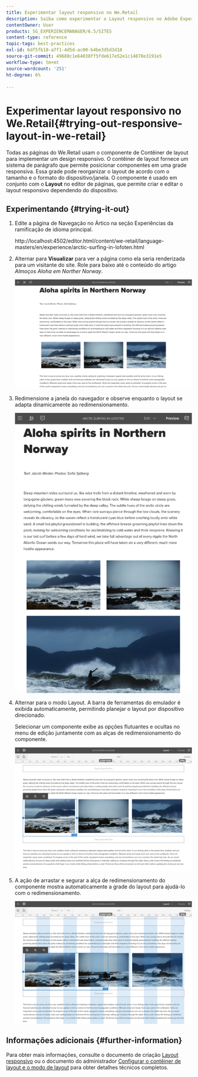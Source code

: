 ```yaml
---
title: Experimentar layout responsivo no We.Retail
description: Saiba como experimentar o Layout responsivo no Adobe Experience Manager usando o We.Retail.
contentOwner: User
products: SG_EXPERIENCEMANAGER/6.5/SITES
content-type: reference
topic-tags: best-practices
exl-id: 6df5fb10-a7f1-4d5d-ac00-b4be3d5d3d18
source-git-commit: 49688c1e64038ff5fde617e52e1c14878e3191e5
workflow-type: tm+mt
source-wordcount: '251'
ht-degree: 6%

---
```


# Experimentar layout responsivo no We.Retail{#trying-out-responsive-layout-in-we-retail}

Todas as páginas do We.Retail usam o componente de Contêiner de layout para implementar um design responsivo. O contêiner de layout fornece um sistema de parágrafo que permite posicionar componentes em uma grade responsiva. Essa grade pode reorganizar o layout de acordo com o tamanho e o formato do dispositivo/janela. O componente é usado em conjunto com o **Layout** no editor de páginas, que permite criar e editar o layout responsivo dependendo do dispositivo.

## Experimentando {#trying-it-out}

1. Edite a página de Navegação no Ártico na seção Experiências da ramificação de idioma principal.

   http://localhost:4502/editor.html/content/we-retail/language-masters/en/experience/arctic-surfing-in-lofoten.html

1. Alternar para **Visualizar** para ver a página como ela seria renderizada para um visitante do site. Role para baixo até o conteúdo do artigo *Almoços Aloha em Norther Norway*.

   ![chlimage_1-178](assets/chlimage_1-178.png)

1. Redimensione a janela do navegador e observe enquanto o layout se adapta dinamicamente ao redimensionamento.

   ![chlimage_1-179](assets/chlimage_1-179.png)

1. Alternar para o modo Layout. A barra de ferramentas do emulador é exibida automaticamente, permitindo planejar o layout por dispositivo direcionado.

   Selecionar um componente exibe as opções flutuantes e ocultas no menu de edição juntamente com as alças de redimensionamento do componente.

   ![chlimage_1-180](assets/chlimage_1-180.png)

1. A ação de arrastar e segurar a alça de redimensionamento do componente mostra automaticamente a grade do layout para ajudá-lo com o redimensionamento.

   ![chlimage_1-181](assets/chlimage_1-181.png)

## Informações adicionais {#further-information}

Para obter mais informações, consulte o documento de criação [Layout responsivo](/help/sites-authoring/responsive-layout.md) ou o documento do administrador [Configurar o contêiner de layout e o modo de layout](/help/sites-administering/configuring-responsive-layout.md) para obter detalhes técnicos completos.
